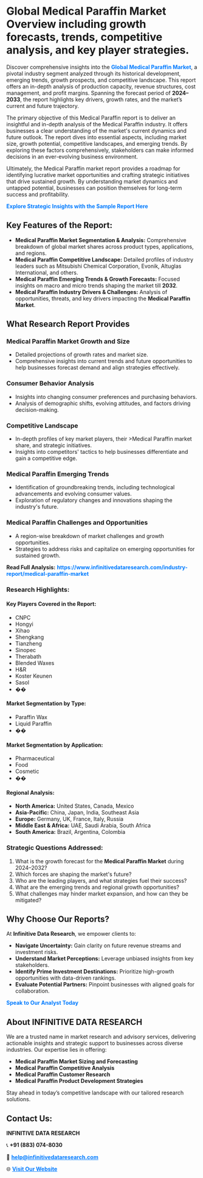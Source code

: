 <h1>Global Medical Paraffin Market Overview including growth forecasts, trends, competitive analysis, and key player strategies.</h1>
<p>
Discover comprehensive insights into the 
<a href="https://www.infinitivedataresearch.com/industry-report/medical-paraffin-market" rel="dofollow" style="color: #007BFF; text-decoration: none;"><strong>Global Medical Paraffin Market</strong></a>, a pivotal industry segment analyzed through its historical development, emerging trends, growth prospects, and competitive landscape. This report offers an in-depth analysis of production capacity, revenue structures, cost management, and profit margins. Spanning the forecast period of <strong>2024–2033</strong>, the report highlights key drivers, growth rates, and the market’s current and future trajectory.
</p>
<p>
The primary objective of this Medical Paraffin report is to deliver an insightful and in-depth analysis of the Medical Paraffin industry. It offers businesses a clear understanding of the market's current dynamics and future outlook. The report dives into essential aspects, including market size, growth potential, competitive landscapes, and emerging trends. By exploring these factors comprehensively, stakeholders can make informed decisions in an ever-evolving business environment.
</p>
<p>
Ultimately, the Medical Paraffin market report provides a roadmap for identifying lucrative market opportunities and crafting strategic initiatives that drive sustained growth. By understanding market dynamics and untapped potential, businesses can position themselves for long-term success and profitability.
</p>
<p>
<a href="https://www.infinitivedataresearch.com/request-sample/reportId=109854" style="color: #007BFF; text-decoration: none;"><strong>Explore Strategic Insights with the Sample Report Here</strong></a>
</p>

<h2>Key Features of the Report:</h2>
<ul>
<li><strong>Medical Paraffin Market Segmentation & Analysis:</strong> Comprehensive breakdown of global market shares across product types, applications, and regions.</li>
<li><strong>Medical Paraffin Competitive Landscape:</strong> Detailed profiles of industry leaders such as Mitsubishi Chemical Corporation, Evonik, Altuglas International, and others.</li>
<li><strong>Medical Paraffin Emerging Trends & Growth Forecasts:</strong> Focused insights on macro and micro trends shaping the market till <strong>2032</strong>.</li>
<li><strong>Medical Paraffin Industry Drivers & Challenges:</strong> Analysis of opportunities, threats, and key drivers impacting the <strong>Medical Paraffin Market</strong>.</li>
</ul>

<h2>What Research Report Provides</h2>
<h3>Medical Paraffin Market Growth and Size</h3>
<ul>
<li>Detailed projections of growth rates and market size.</li>
<li>Comprehensive insights into current trends and future opportunities to help businesses forecast demand and align strategies effectively.</li>
</ul>

<h3>Consumer Behavior Analysis</h3>
<ul>
<li>Insights into changing consumer preferences and purchasing behaviors.</li>
<li>Analysis of demographic shifts, evolving attitudes, and factors driving decision-making.</li>
</ul>

<h3>Competitive Landscape</h3>
<ul>
<li>In-depth profiles of key market players, their >Medical Paraffin market share, and strategic initiatives.</li>
<li>Insights into competitors' tactics to help businesses differentiate and gain a competitive edge.</li>
</ul>

<h3>Medical Paraffin Emerging Trends</h3>
<ul>
<li>Identification of groundbreaking trends, including technological advancements and evolving consumer values.</li>
<li>Exploration of regulatory changes and innovations shaping the industry's future.</li>
</ul>

<h3>Medical Paraffin Challenges and Opportunities</h3>
<ul>
<li>A region-wise breakdown of market challenges and growth opportunities.</li>
<li>Strategies to address risks and capitalize on emerging opportunities for sustained growth.</li>
</ul>
<p><strong>Read Full Analysis:</strong> <a href="https://www.infinitivedataresearch.com/industry-report/medical-paraffin-market" rel="dofollow" style="color: #007BFF; text-decoration: none;"><strong>https://www.infinitivedataresearch.com/industry-report/medical-paraffin-market</strong></a></p>
<h3>Research Highlights:</h3>
<h4>Key Players Covered in the Report:</h4>
<ul><li>CNPC</li><li>Hongyi</li><li>Xihao</li><li>Shengkang</li><li>Tianzheng</li><li>Sinopec</li><li>Therabath</li><li>Blended Waxes</li><li>H&amp;R</li><li>Koster Keunen</li><li>Sasol</li><li>��</li></ul>
<h4>Market Segmentation by Type:</h4>
<ul><li>Paraffin Wax</li><li>Liquid Paraffin</li><li>��</li></ul>
<h4>Market Segmentation by Application:</h4>
<ul><li>Pharmaceutical</li><li>Food</li><li>Cosmetic</li><li>��</li></ul>

<h4>Regional Analysis:</h4>
<ul>
<li><strong>North America:</strong> United States, Canada, Mexico</li>
<li><strong>Asia-Pacific:</strong> China, Japan, India, Southeast Asia</li>
<li><strong>Europe:</strong> Germany, UK, France, Italy, Russia</li>
<li><strong>Middle East & Africa:</strong> UAE, Saudi Arabia, South Africa</li>
<li><strong>South America:</strong> Brazil, Argentina, Colombia</li>
</ul>

<h3>Strategic Questions Addressed:</h3>
<ol>
<li>What is the growth forecast for the <strong>Medical Paraffin Market</strong> during 2024–2032?</li>
<li>Which forces are shaping the market's future?</li>
<li>Who are the leading players, and what strategies fuel their success?</li>
<li>What are the emerging trends and regional growth opportunities?</li>
<li>What challenges may hinder market expansion, and how can they be mitigated?</li>
</ol>

<h2>Why Choose Our Reports?</h2>
<p>At <strong>Infinitive Data Research</strong>, we empower clients to:</p>
<ul>
<li><strong>Navigate Uncertainty:</strong> Gain clarity on future revenue streams and investment risks.</li>
<li><strong>Understand Market Perceptions:</strong> Leverage unbiased insights from key stakeholders.</li>
<li><strong>Identify Prime Investment Destinations:</strong> Prioritize high-growth opportunities with data-driven rankings.</li>
<li><strong>Evaluate Potential Partners:</strong> Pinpoint businesses with aligned goals for collaboration.</li>
</ul>
<p><a href="https://www.infinitivedataresearch.com/industry-report/medical-paraffin-market" rel="dofollow" style="color: #007BFF; text-decoration: none;"><strong>Speak to Our Analyst Today</strong></a></p>

<h2>About INFINITIVE DATA RESEARCH</h2>
<p>We are a trusted name in market research and advisory services, delivering actionable insights and strategic support to businesses across diverse industries. Our expertise lies in offering:</p>
<ul>
<li><strong>Medical Paraffin Market Sizing and Forecasting</strong></li>
<li><strong>Medical Paraffin Competitive Analysis</strong></li>
<li><strong>Medical Paraffin Customer Research</strong></li>
<li><strong>Medical Paraffin Product Development Strategies</strong></li>
</ul>
<p>Stay ahead in today’s competitive landscape with our tailored research solutions.</p>

<h2>Contact Us:</h2>
<p><strong>INFINITIVE DATA RESEARCH</strong></p>
<p>📞 <strong>+91 (883) 074-8030</strong></p>
<p>📧 <strong><a href="mailto:help@infinitivedataresearch.com" style="color: #007BFF;">help@infinitivedataresearch.com</a></strong></p>
<p>🌐 <strong><a href="https://www.infinitivedataresearch.com" rel="dofollow" style="color: #007BFF;">Visit Our Website</a></strong></p>